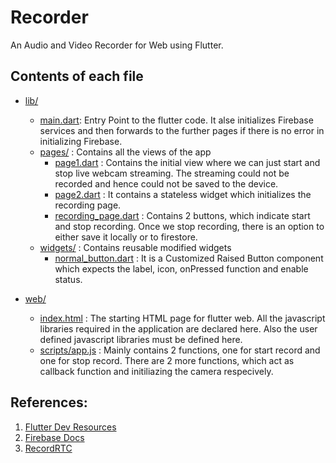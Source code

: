 # Recorder

An Audio and Video Recorder for Web using Flutter.

## Contents of each file

* [lib/](lib/)
	* [main.dart](lib/main.dart): Entry Point to the flutter code. It alse initializes Firebase services and then forwards to the further pages if there is no error in initializing Firebase.
	* [pages/](lib/pages/) : Contains all the views of the app
		* [page1.dart](lib/pages/page1.dart) : Contains the initial view where we can just start and stop live webcam streaming. The streaming could not be recorded and hence could not be saved to the device.
		* [page2.dart](lib/pages/page2.dart) : It contains a stateless widget which initializes the recording page.
		* [recording_page.dart](lib/pages/recording_page.dart) : Contains 2 buttons, which indicate start and stop recording. Once we stop recording, there is an option to either save it locally or to firestore.
	* [widgets/](lib/widgets/) : Contains reusable modified widgets
		* [normal_button.dart](lib/widgets/normal_button.dart) : It is a Customized Raised Button component which expects the label, icon, onPressed function and enable status.

* [web/](web/)
	* [index.html](web/index.html) : The starting HTML page for flutter web. All the javascript libraries required in the application are declared here. Also the user defined javascript libraries must be defined here.
	* [scripts/app.js](web/scripts/app.js) : Mainly contains 2 functions, one for start record and one for stop record. There are 2 more functions, which act as callback function and initiliazing the camera respecively.

## References:
1. [Flutter Dev Resources](https://flutter.dev/web)
1. [Firebase Docs](https://firebase.google.com/docs/web/setup)
1. [RecordRTC](https://recordrtc.org/)
